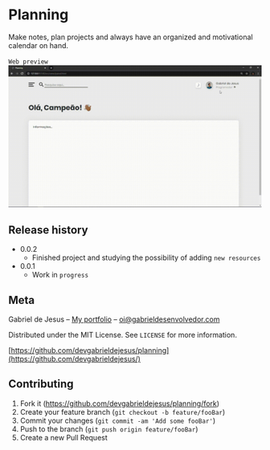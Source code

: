 # Planning
Make notes, plan projects and always have an organized and motivational calendar on hand.

`Web preview`
![](public/images/web-preview.gif)

## Release history

* 0.0.2
    * Finished project and studying the possibility of adding `new resources`
* 0.0.1
    * Work in `progress`

## Meta

Gabriel de Jesus – [My portfolio](https://www.gabrieldesenvolvedor.com) – oi@gabrieldesenvolvedor.com

Distributed under the MIT License. See `LICENSE` for more information.

[https://github.com/devgabrieldejesus/planning](https://github.com/devgabrieldejesus/)

## Contributing

1. Fork it (<https://github.com/devgabrieldejesus/planning/fork>)
2. Create your feature branch (`git checkout -b feature/fooBar`)
3. Commit your changes (`git commit -am 'Add some fooBar'`)
4. Push to the branch (`git push origin feature/fooBar`)
5. Create a new Pull Request

